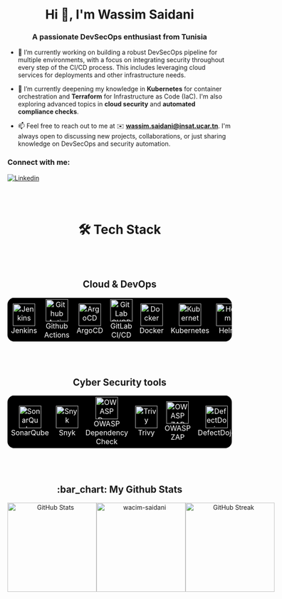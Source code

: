 <h1 align="center">Hi 👋, I'm Wassim Saidani</h1>
<h3 align="center">A passionate DevSecOps enthusiast from Tunisia</h3>

- 🔭 I’m currently working on building a robust DevSecOps pipeline for multiple environments, with a focus on integrating security throughout every step of the CI/CD process. This includes leveraging cloud services for deployments and other infrastructure needs.

- 🌱 I’m currently deepening my knowledge in **Kubernetes** for container orchestration and **Terraform** for Infrastructure as Code (IaC). I'm also exploring advanced topics in **cloud security** and **automated compliance checks**.

- 📫 Feel free to reach out to me at :envelope: **wassim.saidani@insat.ucar.tn**. I'm always open to discussing new projects, collaborations, or just sharing knowledge on DevSecOps and security automation.


<!--
<h3>📕 My Latest Blog Posts</h3>
BLOG-POST-LIST:START
BLOG-POST-LIST:END
-->

<h3 align="left">Connect with me:</h3>
<p align="left">
  <a href="https://www.linkedin.com/in/wassim-saidani-86aa1a246/" target="_blank">
    <img src="https://bentos.jkominovic.dev/api/v1/bento-cards?url=https%3A%2F%2Fwww.linkedin.com%2Fin%2Fwassim-saidani-86aa1a246%2F&subtitle=%40+Wassim+Saidani&size=square" alt="Linkedin">
  </a>
</p>

<br><br>
<h1 align="center">🛠️ Tech Stack</h1>

<!-- flatten the web dev skills, to be like the cybersec section -->

<br><br>
<!-- flatten the Cloud & DevOps skills, to be like the cybersec section -->
<h2 align="center">Cloud & DevOps</h2>

<div align="center">
<table style="background-color: black; color: white; border: none; border-radius: 15px; overflow: hidden;">
<!--   <thead>
    <tr>
      <th colspan="3" align="center" style="color: white;">CI/CD Pipeline</th>
    </tr>
  </thead> -->
  <tbody>
    <tr>
      <td align="center" style="border: none;">
        <img src="https://skillicons.dev/icons?i=jenkins" alt="Jenkins" width="50" height="50"/><br>Jenkins
      </td>
      <td align="center" style="border: none;">
        <img src="https://skillicons.dev/icons?i=githubactions" alt="Github Actions" width="50" height="50"/><br>Github Actions
      </td>
      <td align="center" style="border: none;">
        <img src="https://go-skill-icons.vercel.app/api/icons?i=argocd" alt="ArgoCD" width="50" height="50"/><br>ArgoCD
      </td>
      <td align="center" style="border: none;">
        <img src="https://skillicons.dev/icons?i=gitlab" alt="GitLab CI/CD" width="50" height="50"/><br>GitLab CI/CD 
      </td>
<!--     </tr>
  </tbody>
</table>
</div>
<div align="center">
<table style="background-color: black; color: white; border: none; border-radius: 15px; overflow: hidden;">
  <thead>
    <tr>
      <th colspan="4" align="center" style="color: white;">Containerization & Orchestration</th>
    </tr>
  </thead>
  <tbody>
    <tr> -->
      <td align="center" style="border: none;">
        <img src="https://techstack-generator.vercel.app/docker-icon.svg" alt="Docker" width="50" height="50"/><br>Docker
      </td>
      <td align="center" style="border: none;">
        <img src="https://techstack-generator.vercel.app/kubernetes-icon.svg" alt="Kubernetes" width="50" height="50"/><br>Kubernetes
      </td>
      <td align="center" style="border: none;">
        <img src="https://go-skill-icons.vercel.app/api/icons?i=helm" alt="Helm" width="50" height="50"/><br>Helm
      </td>
<!--     </tr>
  </tbody>
</table>
</div> -->
<!-- <div align="center">
  <table style="background-color: black; color: white; border: none; border-radius: 15px; overflow: hidden;">
    <tbody>
      <tr> -->
<!--         <td colspan="2" align="center" style="border: none;">
          <table style="background-color: black; color: white; border: none;">
            <thead>
              <tr>
                <th colspan="2" align="center" style="color: white;">Cloud Providers</th>
              </tr>
            </thead>
            <tbody>
              <tr> -->
                <td align="center" style="border: none;">
                  <img src="https://techstack-generator.vercel.app/aws-icon.svg" alt="AWS" width="50" height="50"/><br>AWS
                </td>
<!--               </tr>
            </tbody>
          </table>
        </td>
        <td colspan="2" align="center" style="border: none;">
          <table style="background-color: black; color: white; border: none;">
            <thead>
              <tr>
                <th colspan="2" align="center" style="color: white;">Operating Systems</th>
              </tr>
            </thead>
            <tbody>
              <tr> -->
                <td align="center" style="border: none;">
                  <img src="https://skillicons.dev/icons?i=windows" alt="Windows" width="50" height="50"/><br>Windows
                </td>
                <td align="center" style="border: none;">
                  <img src="https://skillicons.dev/icons?i=linux" alt="Linux" width="50" height="50"/><br>Linux
                </td>
<!--               </tr>
            </tbody>
          </table>
        </td> -->
<!--       </tr>
    </tbody>
  </table>
</div>
<div align="center">
  <table style="background-color: black; color: white; border: none; border-radius: 15px; overflow: hidden;">
    <thead>
      <tr>
        <th colspan="3" align="center" style="color: white;">Infrastructure</th>
      </tr>
    </thead>
    <tbody>
      <tr>
        <td colspan="1" align="center" style="border: none;">
          <table style="background-color: black; color: white; border: none;">
            <thead>
              <tr>
                <th colspan="2" align="center" style="color: white;">IaC</th>
              </tr>
            </thead>
            <tbody>
              <tr> -->
                <td align="center" style="border: none;">
                  <img src="https://skillicons.dev/icons?i=terraform" alt="Terraform" width="50" height="50"/><br>Terraform
                </td>
<!--               </tr>
            </tbody>
          </table>
        </td>
        <td colspan="1" align="center" style="border: none;">
          <table style="background-color: black; color: white; border: none;">
            <thead>
              <tr>
                <th colspan="3" align="center" style="color: white;">Configuration Management</th>
              </tr>
            </thead>
            <tbody>
              <tr> -->
                <td align="center" style="border: none;">
                  <img src="https://skillicons.dev/icons?i=ansible" alt="Windows" width="50" height="50"/><br>Ansible
                </td>
                <td align="center" style="border: none;">
<!--               </tr>
            </tbody>
          </table>
        </td>
        <td colspan="1" align="center" style="border: none;">
          <table style="background-color: black; color: white; border: none;">
            <thead>
              <tr>
                <th colspan="2" align="center" style="color: white;">API Gateways</th>
              </tr>
            </thead>
            <tbody>
              <tr> -->
<!--               </tr>
            </tbody>
          </table>
        </td>
      </tr>
    </tbody>
  </table>
</div>
<div align="center">
<table style="background-color: black; color: white; border: none; border-radius: 15px; overflow: hidden;">
  <thead>
    <tr>
      <th colspan="2" align="center" style="color: white;">Monitoring & Logging</th>
    </tr>
  </thead>
  <tbody>
    <tr> -->
      <td align="center" style="border: none;">
        <img src="https://upload.wikimedia.org/wikipedia/commons/thumb/3/38/Prometheus_software_logo.svg/775px-Prometheus_software_logo.svg.png" alt="Prometheus" width="50" height="50"/><br>Prometheus
      </td>
      <td align="center" style="border: none;">
        <img src="https://go-skill-icons.vercel.app/api/icons?i=grafana" alt="Grafana" width="50" height="50"/><br>Grafana
      </td>
    </tr>
  </tbody>
</table>
</div>

<br><br>
<h2 align="center">Cyber Security tools</h2>

<div align="center">
<table style="background-color: black; color: white; border: none; border-radius: 15px; overflow: hidden;">
  <tbody>
    <tr>
      <td align="center" style="border: none;">
        <img src="https://cdn.worldvectorlogo.com/logos/sonarqube-1.svg" alt="SonarQube" width="50" height="50"/><br>SonarQube
      </td>
      <td align="center" style="border: none;">
        <img src="https://go-skill-icons.vercel.app/api/icons?i=snyk" alt="Snyk" width="50" height="50"/><br>Snyk
      </td>
      <td align="center" style="border: none;">
        <img src="https://dependency-check.gallerycdn.vsassets.io/extensions/dependency-check/dependencycheck/6.2.3/1712759779885/Microsoft.VisualStudio.Services.Icons.Default" alt="OWASP Dependency Check" width="50" height="50"/><br>OWASP Dependency Check
      </td>
      <td align="center" style="border: none;">
        <img src="https://appsecmap.com/images/d/Trivy.png" alt="Trivy" width="50" height="50"/><br>Trivy
      </td>
      <td align="center" style="border: none;">
        <img src="https://logos.bugcrowdusercontent.com/logos/2376/fdfa/651b17be/051e0245d787d1f71246d515e88a8564_zap256x256-oversize.png" alt="OWASP ZAP" width="50" height="50"/><br>OWASP ZAP
      </td>
      <td align="center" style="border: none;">
        <img src="https://avatars.githubusercontent.com/u/35606478?s=200&v=4" alt="DefectDojo" width="50" height="50"/><br>DefectDojo
      </td>
      <td align="center" style="border: none;">
        <img src="https://upload.wikimedia.org/wikipedia/commons/8/80/HashiCorp_Logo_no_text.png" alt="HashiCorp Vault" width="50" height="50"/><br>HashiCorp Vault
      </td>
    </tr>
  </tbody>
</table>
</div>

<br><br>
<h2 align="center">:bar_chart: My Github Stats</h2>

<div id=github-stats align=center style="display: flex; justify-content: space-between;">
  <img src="https://myreadme.vercel.app/api/embed/wacim-saidani?panels=commitgraph" alt="GitHub Stats" style="height: 200px;" />
  <img src="https://github-readme-stats.vercel.app/api/top-langs?username=wacim-saidani&show_icons=true&locale=en&layout=compact" alt="wacim-saidani" style="height: 200px;" />
  <img src="https://streak-stats.demolab.com?user=wacim-saidani" alt="GitHub Streak" style="height: 200px;" />
</div>
